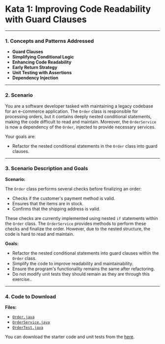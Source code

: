 

 # Kata 1: Improving Code Readability with Guard Clauses

---

### **1. Concepts and Patterns Addressed**

- **Guard Clauses**
- **Simplifying Conditional Logic**
- **Enhancing Code Readability**
- **Early Return Strategy**
- **Unit Testing with Assertions**
- **Dependency Injection**

---

### **2. Scenario**

You are a software developer tasked with maintaining a legacy codebase for an e-commerce application. The `Order` class is responsible for processing orders, but it contains deeply nested conditional statements, making the code difficult to read and maintain. Moreover, the `OrderService` is now a dependency of the `Order`, injected to provide necessary services.

Your goals are:

- Refactor the nested conditional statements in the `Order` class into guard clauses.

---

### **3. Scenario Description and Goals**

**Scenario:**

The `Order` class performs several checks before finalizing an order:

- Checks if the customer's payment method is valid.
- Ensures that the items are in stock.
- Confirms that the shipping address is valid.

These checks are currently implemented using nested `if` statements within the `Order` class. The `OrderService` provides methods to perform these checks and finalize the order. However, due to the nested structure, the code is hard to read and maintain.

**Goals:**

- Refactor the nested conditional statements into guard clauses within the `Order` class.
- Simplify the code to improve readability and maintainability.
- Ensure the program's functionality remains the same after refactoring.
- Do not modify unit tests they should remain as they are through this exercise..

---

### **4. Code to Download**
**Files:**

- [`Order.java`](katas/src/main/java/kata1guardrails/Order.java)
- [`OrderService.java`](katas/src/main/java/kata1guardrails/OrderService.java)
- [`OrderTest.java`](katas/src/test/java/kata1guardrails/OrderTests.java)

You can download the starter code and unit tests from the [here](katas).

